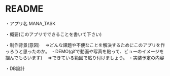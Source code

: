 # README

・アプリ名
  MANA_TASK

・概要(このアプリでできることを書いて下さい)
  
・制作背景(意図)
　⇒どんな課題や不便なことを解決するためにこのアプリを作っろうと思ったのか。
・DEMO(gifで動画や写真を貼って、ビューのイメージを掴んでもらいます)
　⇒できている範囲で貼り付けましょう。
・実装予定の内容
  
・DB設計
